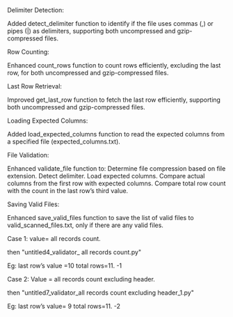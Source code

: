 Delimiter Detection:

Added detect_delimiter function to identify if the file uses commas (,) or pipes (|) as delimiters, supporting both uncompressed and gzip-compressed files.


Row Counting:

Enhanced count_rows function to count rows efficiently, excluding the last row, for both uncompressed and gzip-compressed files.


Last Row Retrieval:

Improved get_last_row function to fetch the last row efficiently, supporting both uncompressed and gzip-compressed files.


Loading Expected Columns:

Added load_expected_columns function to read the expected columns from a specified file (expected_columns.txt).



File Validation:

Enhanced validate_file function to:
Determine file compression based on file extension.
Detect delimiter.
Load expected columns.
Compare actual columns from the first row with expected columns.
Compare total row count with the count in the last row’s third value.

Saving Valid Files:

Enhanced save_valid_files function to save the list of valid files to valid_scanned_files.txt, only if there are any valid files.











 Case 1:   value= all records count.
 
 then    "untitled4_validator_ all records count.py"

Eg: last row’s value =10        total rows=11.  -1






Case 2: Value = all records count excluding header. 

then "untitled7_validator_all records count excluding header_1.py"
 
Eg: last row’s value= 9  total rows=11.         -2
